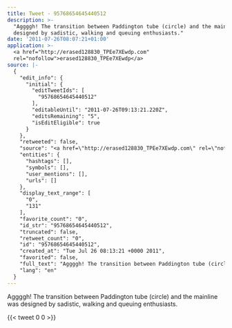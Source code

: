 ```yaml
---
title: Tweet - 95768654645440512
description: >-
  "Aggggh! The transition between Paddington tube (circle) and the mainline was
  designed by sadistic, walking and queuing enthusiasts."
date: '2011-07-26T08:07:21+01:00'
application: >-
  <a href="http://erased128830_TPEe7XEwdp.com"
  rel="nofollow">erased128830_TPEe7XEwdp</a>
source: |-
  {
    "edit_info": {
      "initial": {
        "editTweetIds": [
          "95768654645440512"
        ],
        "editableUntil": "2011-07-26T09:13:21.220Z",
        "editsRemaining": "5",
        "isEditEligible": true
      }
    },
    "retweeted": false,
    "source": "<a href=\"http://erased128830_TPEe7XEwdp.com\" rel=\"nofollow\">erased128830_TPEe7XEwdp</a>",
    "entities": {
      "hashtags": [],
      "symbols": [],
      "user_mentions": [],
      "urls": []
    },
    "display_text_range": [
      "0",
      "131"
    ],
    "favorite_count": "0",
    "id_str": "95768654645440512",
    "truncated": false,
    "retweet_count": "0",
    "id": "95768654645440512",
    "created_at": "Tue Jul 26 08:13:21 +0000 2011",
    "favorited": false,
    "full_text": "Aggggh! The transition between Paddington tube (circle) and the mainline was designed by sadistic, walking and queuing enthusiasts.",
    "lang": "en"
  }
---
```

Aggggh! The transition between Paddington tube (circle) and the mainline was designed by sadistic, walking and queuing enthusiasts.
    
{{< tweet 0 0 >}}
    
